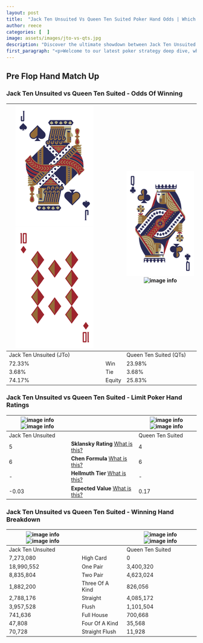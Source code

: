 ```yaml
---
layout: post
title:  "Jack Ten Unsuited Vs Queen Ten Suited Poker Hand Odds | Which Is The Better Hand In Poker? A Complete Guide"
author: reece
categories: [  ]
image: assets/images/jto-vs-qts.jpg
description: "Discover the ultimate showdown between Jack Ten Unsuited and Queen Ten Suited in poker! Uncover the odds, strategies, and scenarios where one hand triumphs over the other. Get ready to up your poker game with this thrilling analysis."
first_paragraph: "<p>Welcome to our latest poker strategy deep dive, where we're pitting two distinct hands against each other in a high-stakes showdown: Jack Ten Unsuited vs Queen Ten Suited.</p><p>In the dynamic world of poker, every decision counts, and knowing which hand holds the upper hand is key to your success at the table.</p><p>In this article, we'll dissect these two hands, explore the scenarios where one dominates the other, and equip you with the knowledge to make strategic choices that can tip the odds in your favor.</p><p>Get ready to unravel the intriguing dynamics of these poker hands and elevate your game to new heights.</p>"
---
```




[comment]: # (sp0)

## Pre Flop Hand Match Up

<div class="table hand-ratings" markdown="1"> 



### Jack Ten Unsuited vs Queen Ten Suited - Odds Of Winning


    
| ![image info](assets/images/hand1/j.png) ![image info](assets/images/hand1/to.png) |  | ![image info](assets/images/hand2/q.png) ![image info](assets/images/hand2/ts.png) |
| -------- | -------- | -------- |
| Jack Ten Unsuited (JTo) |  | Queen Ten Suited (QTs) |
| 72.33% | Win | 23.98% |
| 3.68% | Tie | 3.68% |
| 74.17% | Equity | 25.83% |




[comment]: # (sp1)



### Jack Ten Unsuited vs Queen Ten Suited - Limit Poker Hand Ratings


    
| ![image info](https://www.riverpairs.com/assets/images/hand1/j.png) ![image info](https://www.riverpairs.com/assets/images/hand1/to.png) |  | ![image info](https://www.riverpairs.com/assets/images/hand2/q.png) ![image info](https://www.riverpairs.com/assets/images/hand2/ts.png) |
| -------- | -------- | -------- |
| Jack Ten Unsuited |  | Queen Ten Suited |
| 5 | **Sklansky Rating** [What is this?](/sklansky-rating-explained) | 4 |
| 6 | **Chen Formula** [What is this?](/chen-formula-explained) | 6 |
| - | **Hellmuth Tier** [What is this?](/Hellmuth-tier-explained) | - |
| -0.03 | **Expected Value** [What is this?](/expected-value-explained) | 0.17 |




[comment]: # (sp2)



### Jack Ten Unsuited vs Queen Ten Suited - Winning Hand Breakdown


    
| ![image info](https://www.riverpairs.com/assets/images/hand1/j.png) ![image info](https://www.riverpairs.com/assets/images/hand1/to.png) |  | ![image info](https://www.riverpairs.com/assets/images/hand2/q.png) ![image info](https://www.riverpairs.com/assets/images/hand2/ts.png) |
| -------- | -------- | -------- |
| Jack Ten Unsuited |  | Queen Ten Suited |
| 7,273,080 | High Card | 0 |
| 18,990,552 | One Pair | 3,400,320 |
| 8,835,804 | Two Pair | 4,623,024 |
| 1,882,200 | Three Of A Kind | 826,056 |
| 2,788,176 | Straight | 4,085,172 |
| 3,957,528 | Flush | 1,101,504 |
| 741,636 | Full House | 700,668 |
| 47,808 | Four Of A Kind | 35,568 |
| 70,728 | Straight Flush | 11,928 |




[comment]: # (sp3)



</div>

[comment]: # (sp4)



[comment]: # (sp5)

